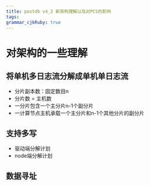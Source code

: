 ```yaml
---
title: postdb v4_2 新架构理解以及对PCS的影响
tags: 
grammar_cjkRuby: true
---
```

# 对架构的一些理解
## 将单机多日志流分解成单机单日志流
- 分片副本数：固定数目n
- 分片数 = 主机数
- 一分片包含一个主分片n-1个副分片
- 一计算节点主机承载一个主分片和n-1个其他分片的副分片
## 支持多写
- 驱动端分解计划
- node端分解计划
## 数据寻址
